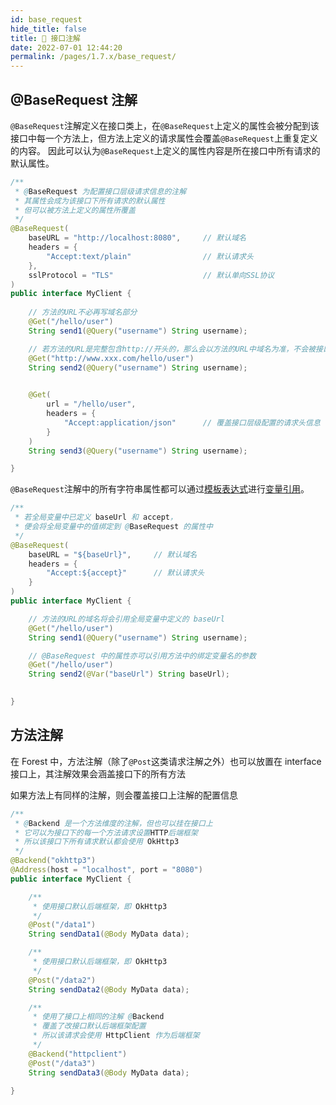 ```yaml
---
id: base_request
hide_title: false
title: 🧁 接口注解
date: 2022-07-01 12:44:20
permalink: /pages/1.7.x/base_request/
---
```


## @BaseRequest 注解

`@BaseRequest`注解定义在接口类上，在`@BaseRequest`上定义的属性会被分配到该接口中每一个方法上，但方法上定义的请求属性会覆盖`@BaseRequest`上重复定义的内容。
因此可以认为`@BaseRequest`上定义的属性内容是所在接口中所有请求的默认属性。


```java
/**
 * @BaseRequest 为配置接口层级请求信息的注解
 * 其属性会成为该接口下所有请求的默认属性
 * 但可以被方法上定义的属性所覆盖
 */
@BaseRequest(
    baseURL = "http://localhost:8080",     // 默认域名
    headers = {
        "Accept:text/plain"                // 默认请求头
    },
    sslProtocol = "TLS"                    // 默认单向SSL协议
)
public interface MyClient {
  
    // 方法的URL不必再写域名部分
    @Get("/hello/user")
    String send1(@Query("username") String username);

    // 若方法的URL是完整包含http://开头的，那么会以方法的URL中域名为准，不会被接口层级中的baseURL属性覆盖
    @Get("http://www.xxx.com/hello/user")
    String send2(@Query("username") String username);
  

    @Get(
        url = "/hello/user",
        headers = {
            "Accept:application/json"      // 覆盖接口层级配置的请求头信息
        }
    )     
    String send3(@Query("username") String username);

}
```

`@BaseRequest`注解中的所有字符串属性都可以通过[模板表达式](/pages/1.7.x/hello_world)进行[变量引用](/pages/1.7.x/refer_var)。

```java
/** 
 * 若全局变量中已定义 baseUrl 和 accept，
 * 便会将全局变量中的值绑定到 @BaseRequest 的属性中
 */
@BaseRequest(
    baseURL = "${baseUrl}",     // 默认域名
    headers = {
        "Accept:${accept}"      // 默认请求头
    }
)
public interface MyClient {

    // 方法的URL的域名将会引用全局变量中定义的 baseUrl
    @Get("/hello/user")     
    String send1(@Query("username") String username);

    // @BaseRequest 中的属性亦可以引用方法中的绑定变量名的参数
    @Get("/hello/user")
    String send2(@Var("baseUrl") String baseUrl);
  

}

```

## 方法注解

在 Forest 中，方法注解（除了`@Post`这类请求注解之外）也可以放置在 interface 接口上，其注解效果会涵盖接口下的所有方法

如果方法上有同样的注解，则会覆盖接口上注解的配置信息

```java
/**
 * @Backend 是一个方法维度的注解，但也可以挂在接口上
 * 它可以为接口下的每一个方法请求设置HTTP后端框架
 * 所以该接口下所有请求默认都会使用 OkHttp3
 */
@Backend("okhttp3")
@Address(host = "localhost", port = "8080")
public interface MyClient {

    /**
     * 使用接口默认后端框架，即 OkHttp3
     */
    @Post("/data1")
    String sendData1(@Body MyData data);

    /**
     * 使用接口默认后端框架，即 OkHttp3
     */
    @Post("/data2")
    String sendData2(@Body MyData data);

    /**
     * 使用了接口上相同的注解 @Backend
     * 覆盖了改接口默认后端框架配置
     * 所以该请求会使用 HttpClient 作为后端框架
     */
    @Backend("httpclient")
    @Post("/data3")
    String sendData3(@Body MyData data);

}


```
